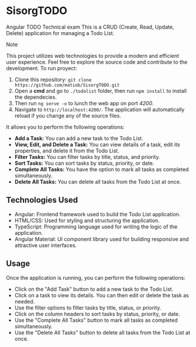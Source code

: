 # SisorgTODO
Angular TODO Technical exam
This is a CRUD (Create, Read, Update, Delete) application for managing a Todo List. 


>[!NOTE]
>This project utilizes web technologies to provide a modern and efficient user experience. Feel free to explore the source code and contribute to the development.
>To run proyect:
>1. Clone this repository: `git clone https://github.com/matiob/SisorgTODO.git`
>2. Open a **cmd** and go to `./todolist` folder, then run `npm install` to install the dependecies.
>3. Then run `ng serve -o` to lunch the web app on port *4200*.
>4. Navigate to `http://localhost:4200/`. The application will automatically reload if you change any of the source files.


It allows you to perform the following operations:

- **Add a Task:** You can add a new task to the Todo List.
- **View, Edit, and Delete a Task:** You can view details of a task, edit its properties, and delete it from the Todo List.
- **Filter Tasks:** You can filter tasks by title, status, and priority.
- **Sort Tasks:** You can sort tasks by status, priority, or date.
- **Complete All Tasks:** You have the option to mark all tasks as completed simultaneously.
- **Delete All Tasks:** You can delete all tasks from the Todo List at once.

## Technologies Used

- Angular: Frontend framework used to build the Todo List application.
- HTML/CSS: Used for styling and structuring the application.
- TypeScript: Programming language used for writing the logic of the application.
- Angular Material: UI component library used for building responsive and attractive user interfaces.

## Usage

Once the application is running, you can perform the following operations:

- Click on the "Add Task" button to add a new task to the Todo List.
- Click on a task to view its details. You can then edit or delete the task as needed.
- Use the filter options to filter tasks by title, status, or priority.
- Click on the column headers to sort tasks by status, priority, or date.
- Use the "Complete All Tasks" button to mark all tasks as completed simultaneously.
- Use the "Delete All Tasks" button to delete all tasks from the Todo List at once.


